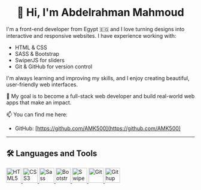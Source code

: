 <p  align="center">
  <img style="margin: auto;" src="https://i.pinimg.com/originals/37/9e/be/379ebe8f2a043833bededd41d4987cbd.gif" alt="" />
  <img style="margin: auto;" src="" alt="" />
</p>

<h1 align="center">👋 Hi, I'm Abdelrahman Mahmoud</h1>
<!-- <h3 align="center">A passionate frontend developer from Egypt</h3> -->

I'm a front-end developer from Egypt 🇪🇬 and I love turning designs into interactive and responsive websites. 
I have experience working with:

- HTML & CSS  
- SASS & Bootstrap  
- SwiperJS for sliders  
- Git & GitHub for version control

I'm always learning and improving my skills, and I enjoy creating beautiful, user-friendly web interfaces.

🚀 My goal is to become a full-stack web developer and build real-world web apps that make an impact.

📫 You can find me here:
- GitHub: [https://github.com/AMK500](https://github.com/AMK500)

---

## 🛠️ Languages and Tools

<p align="left">

  <!-- HTML -->
  <a href="https://developer.mozilla.org/en-US/docs/Web/HTML" target="_blank">
    <img src="https://cdn.jsdelivr.net/gh/devicons/devicon/icons/html5/html5-original.svg" alt="HTML5" width="40" height="40"/>
  </a>
  
  <!-- CSS -->
  <a href="https://developer.mozilla.org/en-US/docs/Web/CSS" target="_blank">
    <img src="https://cdn.jsdelivr.net/gh/devicons/devicon/icons/css3/css3-original.svg" alt="CSS3" width="40" height="40"/>
  </a>

  <!-- Sass -->
  <a href="https://sass-lang.com/" target="_blank">
    <img src="https://cdn.jsdelivr.net/gh/devicons/devicon/icons/sass/sass-original.svg" alt="Sass" width="40" height="40"/>
  </a>

  <!-- Bootstrap -->
  <a href="https://getbootstrap.com/" target="_blank">
    <img src="https://cdn.jsdelivr.net/gh/devicons/devicon/icons/bootstrap/bootstrap-original.svg" alt="Bootstrap" width="40" height="40"/>
  </a>

  <!-- SwiperJS (معدل) -->
  <a href="https://swiperjs.com/" target="_blank">
    <img src="https://swiperjs.com/images/swiper-logo.svg" alt="SwiperJS" width="40" height="40"/>
  </a>

  <!-- Git -->
  <a href="https://git-scm.com/" target="_blank">
    <img src="https://cdn.jsdelivr.net/gh/devicons/devicon/icons/git/git-original.svg" alt="Git" width="40" height="40"/>
  </a>

  <!-- GitHub -->
  <a href="https://github.com/" target="_blank">
    <img src="https://img.icons8.com/?size=100&id=16318&format=png&color=FFFFFF" alt="Githup" width="40" height="40"/>
  </a>

</p>



